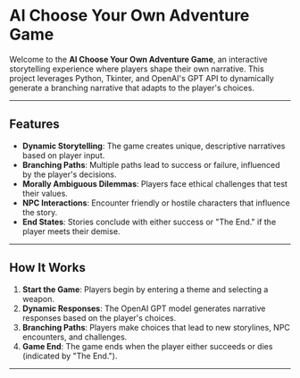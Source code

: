# AI Choose Your Own Adventure Game

Welcome to the **AI Choose Your Own Adventure Game**, an interactive storytelling experience where players shape their own narrative. This project leverages Python, Tkinter, and OpenAI's GPT API to dynamically generate a branching narrative that adapts to the player's choices.

---

## Features

- **Dynamic Storytelling**: The game creates unique, descriptive narratives based on player input.
- **Branching Paths**: Multiple paths lead to success or failure, influenced by the player's decisions.
- **Morally Ambiguous Dilemmas**: Players face ethical challenges that test their values.
- **NPC Interactions**: Encounter friendly or hostile characters that influence the story.
- **End States**: Stories conclude with either success or "The End." if the player meets their demise.

---

## How It Works

1. **Start the Game**: Players begin by entering a theme and selecting a weapon.
2. **Dynamic Responses**: The OpenAI GPT model generates narrative responses based on the player's choices.
3. **Branching Paths**: Players make choices that lead to new storylines, NPC encounters, and challenges.
4. **Game End**: The game ends when the player either succeeds or dies (indicated by "The End.").

---
